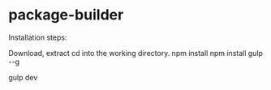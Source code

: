# package-builder
Installation steps:

Download, extract cd into the working directory.
npm install
npm install gulp --g

gulp dev
